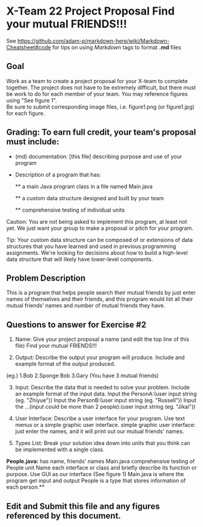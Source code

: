 # X-Team 22 Project Proposal Find your mutual FRIENDS!!!

See https://github.com/adam-p/markdown-here/wiki/Markdown-Cheatsheet#code for tips on using *Markdown* tags to format __.md__ files

## Goal

Work as a team to create a project proposal for your X-team to complete together.
The project does not have to be extremely difficult,
but there must be work to do for each member of your team.
You may reference figures using "See figure 1".  
Be sure to submit corresponding image files, i.e. figure1.png (or figure1.jpg) for each figure.

## Grading: To earn full credit, your team's proposal must include:

* (md) documentation: [this file] describing purpose and use of your program

* Description of a program that has:

  ** a main Java program class in a file named Main.java
  
  ** a custom data structure designed and built by your team
  
  ** comprehensive testing of individual units
  
 Caution: You are not being asked to implement this program, at least not yet. 
 We just want your group to make a proposal or pitch for your program.
 
 Tip: Your custom data structure can be composed of or extensions of data structures that you have learned and used in previous programming assignments.  We're looking for decisions about how to build a high-level data structure that will likely have lower-level components.

## Problem Description

This is a program that helps people search their mutual friends by just enter names of themselves and their friends, and
this program would list all their mutual friends' names and number of mutual friends they have. 

## Questions to answer for Exercise #2

1. Name: Give your project proposal a name (and edit the top line of this file)
Find your mutual FRIENDS!!!


2. Output: Describe the output your program will produce.  Include and example format of the output produced.

(eg.) 1.Bob 2.Sponge Bob 3.Gary (You have 3 mutual friends)

3. Input: Describe the data that is needed to solve your problem. Include an example format of the input data.
Input the PersonA:(user input string (eg. "Zhiyue"))
Input the PersonB:(user input string (eg. "Russell"))
Input the ...(input could be more than 2 people):(user input string (eg. "Jikai"))

4. User Interface: Describe a user interface for your program.  Use text menus or a simple graphic user interface.
simple graphic user interface: just enter the names, and it will print out our mutual friends' names.


5. Types List: Break your solution idea down into units that you think can be implemented with a single class.

**People.java:** has name, friends' names
Main.java 
comprehensive testing of People unit
Name each interface or class and briefly describe its function or purpose.
Use GUI as our interface (See figure 1)
Main.java is where the program get input and output
People is a type that stores information of each person.**
## Edit and Submit this file and any figures referenced by this document.

